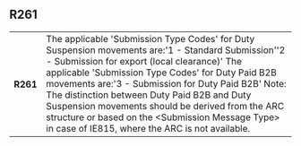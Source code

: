 ## R261
<table>
 <tr>
  <th>
   R261
  </th>
  <td>
   The applicable 'Submission Type Codes' for Duty Suspension movements are:'1 - Standard Submission''2 - Submission for export (local clearance)' The applicable 'Submission Type Codes' for Duty Paid B2B movements are:'3 - Submission for Duty Paid B2B' Note: The distinction between Duty Paid B2B and Duty Suspension movements should be derived from the ARC structure or based on the &lt;Submission Message Type&gt; in case of IE815, where the ARC is not available.
  </td>
 </tr>
</table>
